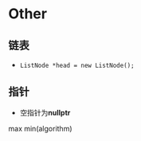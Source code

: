 # Other

## 链表

* `ListNode *head = new ListNode();`



## 指针



* 空指针为**nullptr**





max min(algorithm)

